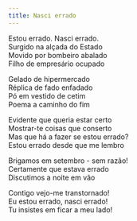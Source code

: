 ```yaml
---
title: Nasci errado
---
```


Estou errado. Nasci errado.  
Surgido na alçada do Estado  
Movido por bombeiro abalado  
Filho de empresário ocupado 

Gelado de hipermercado  
Réplica de fado enfadado  
Pó em vestido de cetim  
Poema a caminho do fim  

Evidente que queria estar certo  
Mostrar-te coisas que conserto  
Mas que há a fazer se estou errado?  
Estou errado desde que me lembro  

Brigamos em setembro - sem razão!  
Certamente que estava errado  
Discutimos a noite em vão  

Contigo vejo-me transtornado!  
Eu estou errado, nasci errado!  
Tu insistes em ficar a meu lado!  
